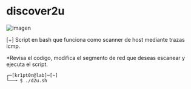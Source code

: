 # discover2u
![imagen](https://media.geeksforgeeks.org/wp-content/uploads/Screenshot-from-2018-05-30-14-29-08.png)

[+] Script en bash que funciona como scanner de host mediante trazas icmp.

*Revisa el codigo, modifica el segmento de red que deseas escanear y ejecuta el script.

    ┌─[kr1pt0n@lab]─[~]
    └──╼ $ ./d2u.sh
